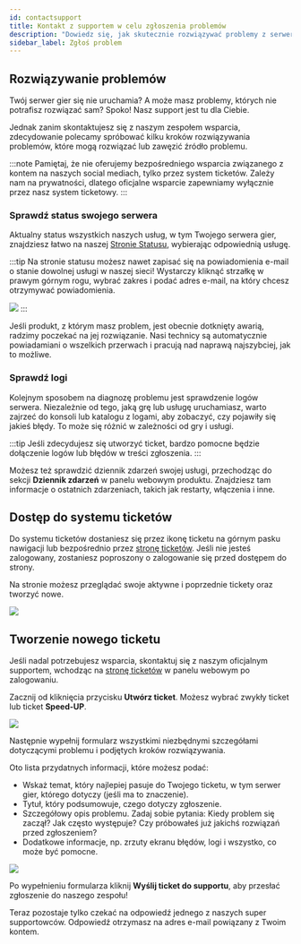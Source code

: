 ```yaml
---
id: contactsupport
title: Kontakt z supportem w celu zgłoszenia problemów
description: "Dowiedz się, jak skutecznie rozwiązywać problemy z serwerem i znaleźć rozwiązania zanim skontaktujesz się z supportem → Sprawdź teraz"
sidebar_label: Zgłoś problem
---
```


## Rozwiązywanie problemów

Twój serwer gier się nie uruchamia? A może masz problemy, których nie potrafisz rozwiązać sam? Spoko! Nasz support jest tu dla Ciebie.

Jednak zanim skontaktujesz się z naszym zespołem wsparcia, zdecydowanie polecamy spróbować kilku kroków rozwiązywania problemów, które mogą rozwiązać lub zawęzić źródło problemu.

:::note
Pamiętaj, że nie oferujemy bezpośredniego wsparcia związanego z kontem na naszych social mediach, tylko przez system ticketów. Zależy nam na prywatności, dlatego oficjalne wsparcie zapewniamy wyłącznie przez nasz system ticketowy.
:::

### Sprawdź status swojego serwera
Aktualny status wszystkich naszych usług, w tym Twojego serwera gier, znajdziesz łatwo na naszej [Stronie Statusu](https://status.zap-hosting.com/), wybierając odpowiednią usługę.

:::tip
Na stronie statusu możesz nawet zapisać się na powiadomienia e-mail o stanie dowolnej usługi w naszej sieci! Wystarczy kliknąć strzałkę w prawym górnym rogu, wybrać zakres i podać adres e-mail, na który chcesz otrzymywać powiadomienia.

![](https://github.com/zaphosting/docs/assets/42719082/2758b2b4-29e1-433f-9e40-76ca70fc90b0)
:::

Jeśli produkt, z którym masz problem, jest obecnie dotknięty awarią, radzimy poczekać na jej rozwiązanie. Nasi technicy są automatycznie powiadamiani o wszelkich przerwach i pracują nad naprawą najszybciej, jak to możliwe.

### Sprawdź logi
Kolejnym sposobem na diagnozę problemu jest sprawdzenie logów serwera. Niezależnie od tego, jaką grę lub usługę uruchamiasz, warto zajrzeć do konsoli lub katalogu z logami, aby zobaczyć, czy pojawiły się jakieś błędy. To może się różnić w zależności od gry i usługi.

:::tip
Jeśli zdecydujesz się utworzyć ticket, bardzo pomocne będzie dołączenie logów lub błędów w treści zgłoszenia.
:::

Możesz też sprawdzić dziennik zdarzeń swojej usługi, przechodząc do sekcji **Dziennik zdarzeń** w panelu webowym produktu. Znajdziesz tam informacje o ostatnich zdarzeniach, takich jak restarty, włączenia i inne.

## Dostęp do systemu ticketów

Do systemu ticketów dostaniesz się przez ikonę ticketu na górnym pasku nawigacji lub bezpośrednio przez [stronę ticketów](https://zap-hosting.com/en/customer/support/). Jeśli nie jesteś zalogowany, zostaniesz poproszony o zalogowanie się przed dostępem do strony.

Na stronie możesz przeglądać swoje aktywne i poprzednie tickety oraz tworzyć nowe.

![](https://github.com/zaphosting/docs/assets/42719082/be474363-21b1-4e7c-8f55-d7fd1e70ceed)

## Tworzenie nowego ticketu

Jeśli nadal potrzebujesz wsparcia, skontaktuj się z naszym oficjalnym supportem, wchodząc na [stronę ticketów](https://zap-hosting.com/en/customer/support/) w panelu webowym po zalogowaniu.

Zacznij od kliknięcia przycisku **Utwórz ticket**. Możesz wybrać zwykły ticket lub ticket **Speed-UP**.

![](https://github.com/zaphosting/docs/assets/42719082/22af5076-bcfc-453f-b4e2-510c2133ef09)

Następnie wypełnij formularz wszystkimi niezbędnymi szczegółami dotyczącymi problemu i podjętych kroków rozwiązywania.

Oto lista przydatnych informacji, które możesz podać:
- Wskaż temat, który najlepiej pasuje do Twojego ticketu, w tym serwer gier, którego dotyczy (jeśli ma to znaczenie).
- Tytuł, który podsumowuje, czego dotyczy zgłoszenie.
- Szczegółowy opis problemu. Zadaj sobie pytania: Kiedy problem się zaczął? Jak często występuje? Czy próbowałeś już jakichś rozwiązań przed zgłoszeniem?
- Dodatkowe informacje, np. zrzuty ekranu błędów, logi i wszystko, co może być pomocne.

![](https://github.com/zaphosting/docs/assets/42719082/361732b1-2ac9-45db-be6e-81e20951c498)

Po wypełnieniu formularza kliknij **Wyślij ticket do supportu**, aby przesłać zgłoszenie do naszego zespołu!

Teraz pozostaje tylko czekać na odpowiedź jednego z naszych super supportowców. Odpowiedź otrzymasz na adres e-mail powiązany z Twoim kontem.
